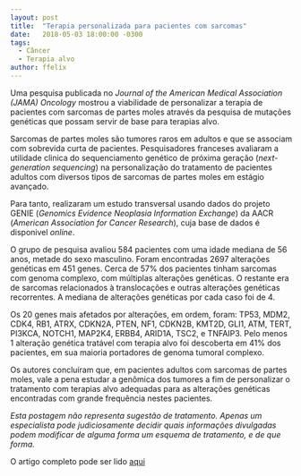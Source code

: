 ```yaml
---
layout: post
title:  "Terapia personalizada para pacientes com sarcomas"
date:   2018-05-03 18:00:00 -0300
tags:
  - Câncer
  - Terapia alvo
author: ffelix
---
```

Uma pesquisa publicada no  _Journal of the American Medical Association (JAMA) Oncology_ mostrou a viabilidade de personalizar a terapia de pacientes com sarcomas de partes moles através da pesquisa de mutações genéticas que possam servir de base para terapias alvo.
<!--more-->
Sarcomas de partes moles são tumores raros em adultos e que se associam com sobrevida curta de pacientes. Pesquisadores franceses avaliaram a utilidade clinica do sequenciamento genético de próxima geração (_next-generation sequencing_) na personalização do tratamento de pacientes adultos com diversos tipos de sarcomas de partes moles em estágio avançado. 

Para tanto, realizaram um estudo transversal usando dados do projeto GENIE (_Genomics Evidence Neoplasia Information Exchange_) da AACR (_American Association for Cancer Research_), cuja base de dados é disponivel _online_.

O grupo de pesquisa avaliou 584 pacientes com uma idade mediana de 56 anos, metade do sexo masculino. Foram encontradas 2697 alterações genéticas em 451 genes. Cerca de 57% dos pacientes tinham sarcomas com genoma complexo, com múltiplas alterações genéticas. O restante era de sarcomas relacionados à translocações e outras alterações genéticas recorrentes. A mediana de alterações genéticas por cada caso foi de 4.

Os 20 genes mais afetados por alterações, em ordem, foram: TP53, MDM2, CDK4, RB1, ATRX, CDKN2A, PTEN, NF1, CDKN2B, KMT2D, GLI1, ATM, TERT, PI3KCA, NOTCH1, MAP2K4, ERBB4, ARID1A, TSC2, e TNFAIP3. Pelo menos 1 alteração genética tratável com terapia alvo foi descoberta em 41% dos pacientes, em sua maioria portadores de genoma tumoral complexo. 

Os autores concluíram que, em pacientes adultos com sarcomas de partes moles, vale a pena estudar a genômica dos tumores a fim de personalizar o tratamento com terapias alvo adequadas para as alterações genéticas encontradas com grande frequência nestes pacientes.

_Esta postagem não representa sugestão de tratamento. Apenas um especialista pode judiciosamente decidir quais informações divulgadas podem modificar de alguma forma um esquema de tratamento, e de que forma._ 

O artigo completo pode ser lido [aqui](http://bit.ly/fhcflxFJ)